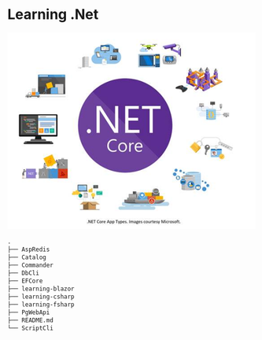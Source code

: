 # Learning .Net

![dotnet](dotnet.jpg)

```
.
├── AspRedis
├── Catalog
├── Commander
├── DbCli
├── EFCore
├── learning-blazor
├── learning-csharp
├── learning-fsharp
├── PgWebApi
├── README.md
└── ScriptCli
```
